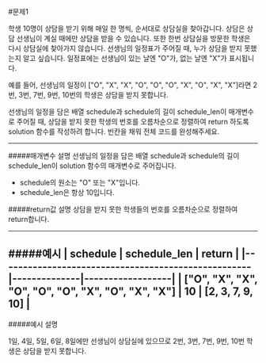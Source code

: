 #문제1

학생 10명이 상담을 받기 위해 매일 한 명씩, 순서대로 상담실을 찾아갑니다. 상담은 상담 선생님이 계실 때에만 상담을 받을 수 있습니다. 또한 한번 상담실을 방문한 학생은 다시 상담실에 찾아가지 않습니다. 선생님의 일정표가 주어질 때, 누가 상담을 받지 못했는지 알고 싶습니다. 일정표에는 선생님이 있는 날엔 "O"가, 없는 날엔 "X"가 표시됩니다.

예를 들어, 선생님의 일정이 ["O", "X", "X", "O", "O", "O", "X", "O", "X", "X"]라면 2번, 3번, 7번, 9번, 10번의 학생은 상담을 받지 못합니다.

선생님의 일정을 담은 배열 schedule과 schedule의 길이 schedule_len이 매개변수로 주어질 때, 상담을 받지 못한 학생의 번호를 오름차순으로 정렬하여 return 하도록 solution 함수를 작성하려 합니다. 빈칸을 채워 전체 코드를 완성해주세요.

---

#####매개변수 설명
선생님의 일정을 담은 배열 schedule과 schedule의 길이 schedule_len이 solution 함수의 매개변수로 주어집니다.

* schedule의 원소는 "O" 또는 "X"입니다.
* schedule_len은 항상 10입니다.

#####return값 설명
상담을 받지 못한 학생들의 번호를 오름차순으로 정렬하여 return합니다.

---

#####예시
| schedule | schedule_len | return |
|----------------------------------------------------|--------------|------------------|
| ["O", "X", "X", "O", "O", "O", "X", "O", "X", "X"] | 10 | [2, 3, 7, 9, 10] |
---
#####예시 설명

1일, 4일, 5일, 6일, 8일에만 선생님이 상담실에 있으므로 2번, 3번, 7번, 9번, 10번 학생은 상담을 받지 못합니다.
